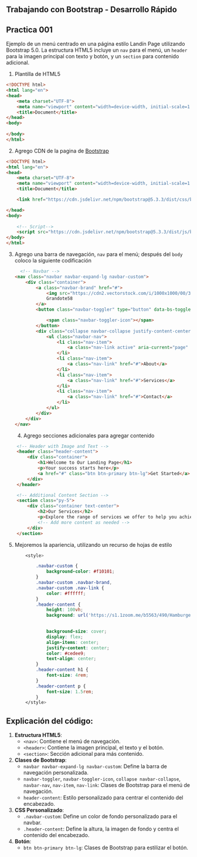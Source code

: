 

## **Trabajando con Bootstrap - Desarrollo Rápido**

## **Practica 001**

Ejemplo de un menú centrado en una página estilo Landín Page utilizando Bootstrap 5.0. La estructura HTML5 incluye un `nav` para el menú, un `header` para la imagen principal con texto y botón, y un `section` para contenido adicional.

1. Plantilla de HTML5

```html
<!DOCTYPE html>
<html lang="en">
<head>
    <meta charset="UTF-8">
    <meta name="viewport" content="width=device-width, initial-scale=1.0">
    <title>Document</title>
</head>
<body>
    
</body>
</html>
```

2. Agrego CDN de la pagina de [Bootstrap](https://getbootstrap.com/)

```html
<!DOCTYPE html>
<html lang="en">
<head>
    <meta charset="UTF-8">
    <meta name="viewport" content="width=device-width, initial-scale=1.0">
    <title>Document</title>

    <link href="https://cdn.jsdelivr.net/npm/bootstrap@5.3.3/dist/css/bootstrap.min.css" rel="stylesheet" integrity="sha384-QWTKZyjpPEjISv5WaRU9OFeRpok6YctnYmDr5pNlyT2bRjXh0JMhjY6hW+ALEwIH" crossorigin="anonymous">

</head>
<body>
    
    <!-- Script-->
    <script src="https://cdn.jsdelivr.net/npm/bootstrap@5.3.3/dist/js/bootstrap.bundle.min.js" integrity="sha384-YvpcrYf0tY3lHB60NNkmXc5s9fDVZLESaAA55NDzOxhy9GkcIdslK1eN7N6jIeHz" crossorigin="anonymous"></script>
</body>
</html>
```

3. Agrego una barra de navegación, `nav` para el menú; después del `body` coloco la siguiente codificación

   ```html
     <!-- Navbar -->
   <nav class="navbar navbar-expand-lg navbar-custom">
       <div class="container">
           <a class="navbar-brand" href="#">
               <img src="https://cdn2.vectorstock.com/i/1000x1000/00/31/menu-restaurant-cover-icon-vector-10440031.jpg" alt="" width="30" height="30">
               Grandote58
           </a>
           <button class="navbar-toggler" type="button" data-bs-toggle="collapse" data-bs-target="#navbarNav" aria-controls="navbarNav" aria-expanded="false" aria-label="Toggle navigation">
   
               <span class="navbar-toggler-icon"></span>
           </button>
           <div class="collapse navbar-collapse justify-content-center" id="navbarNav">
               <ul class="navbar-nav">
                   <li class="nav-item">
                       <a class="nav-link active" aria-current="page" href="#">Home</a>
                   </li>
                   <li class="nav-item">
                       <a class="nav-link" href="#">About</a>
                   </li>
                   <li class="nav-item">
                       <a class="nav-link" href="#">Services</a>
                   </li>
                   <li class="nav-item">
                       <a class="nav-link" href="#">Contact</a>
                   </li>
               </ul>
           </div>
       </div>
   </nav>
   ```

   4. Agrego secciones adicionales para agregar contenido

```html
    <!-- Header with Image and Text -->
    <header class="header-content">
        <div class="container">
            <h1>Welcome to Our Landing Page</h1>
            <p>Your success starts here</p>
            <a href="#" class="btn btn-primary btn-lg">Get Started</a>
        </div>
    </header>

    <!-- Additional Content Section -->
    <section class="py-5">
        <div class="container text-center">
            <h2>Our Services</h2>
            <p>Explore the range of services we offer to help you achieve your goals.</p>
            <!-- Add more content as needed -->
        </div>
    </section>    
```

5. Mejoremos la apariencia, utilizando un recurso de hojas de estilo

   ```css
       <style>
   
           .navbar-custom {
               background-color: #f10101;
           }
           .navbar-custom .navbar-brand,
           .navbar-custom .nav-link {
               color: #ffffff;
           }
           .header-content {
               height: 100vh;
               background: url('https://s1.1zoom.me/b5563/490/Hamburger_Closeup_Fast_food_Hands_557995_1920x1080.jpg') no-repeat center center;
   
               
               background-size: cover;
               display: flex;
               align-items: center;
               justify-content: center;
               color: #cedee9;
               text-align: center;
           }
           .header-content h1 {
               font-size: 4rem;
           }
           .header-content p {
               font-size: 1.5rem;
           }
       </style>
   ```

   

## Explicación del código:

1. **Estructura HTML5**:
   - `<nav>`: Contiene el menú de navegación.
   - `<header>`: Contiene la imagen principal, el texto y el botón.
   - `<section>`: Sección adicional para más contenido.
2. **Clases de Bootstrap**:
   - `navbar navbar-expand-lg navbar-custom`: Define la barra de navegación personalizada.
   - `navbar-toggler`, `navbar-toggler-icon`, `collapse navbar-collapse`, `navbar-nav`, `nav-item`, `nav-link`: Clases de Bootstrap para el menú de navegación.
   - `header-content`: Estilo personalizado para centrar el contenido del encabezado.
3. **CSS Personalizado**:
   - `.navbar-custom`: Define un color de fondo personalizado para el navbar.
   - `.header-content`: Define la altura, la imagen de fondo y centra el contenido del encabezado.
4. **Botón**:
   - `btn btn-primary btn-lg`: Clases de Bootstrap para estilizar el botón.





